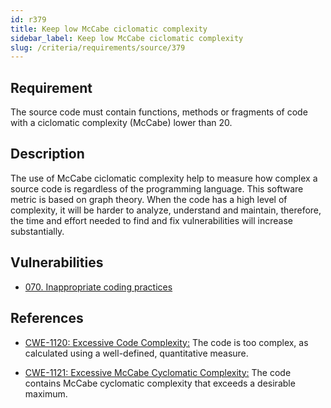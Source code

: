 ```yaml
---
id: r379
title: Keep low McCabe ciclomatic complexity
sidebar_label: Keep low McCabe ciclomatic complexity
slug: /criteria/requirements/source/379
---
```


## Requirement

The source code
must contain functions, methods
or fragments of code
with a ciclomatic complexity (McCabe)
lower than 20.

## Description

The use of McCabe ciclomatic complexity
help to measure how complex a source code is
regardless of the programming language.
This software metric is based on graph theory.
When the code has a high level of complexity,
it will be harder to analyze,
understand and maintain,
therefore,
the time and effort needed
to find and fix vulnerabilities
will increase substantially.

## Vulnerabilities

- [070. Inappropriate coding practices](/criteria/vulnerabilities/070)

## References

- [CWE-1120: Excessive Code Complexity:](https://cwe.mitre.org/data/definitions/1120.html)
The code is too complex,
as calculated using a well-defined,
quantitative measure.

- [CWE-1121: Excessive McCabe Cyclomatic Complexity:](https://cwe.mitre.org/data/definitions/1121.html)
The code contains McCabe cyclomatic complexity
that exceeds a desirable maximum.
